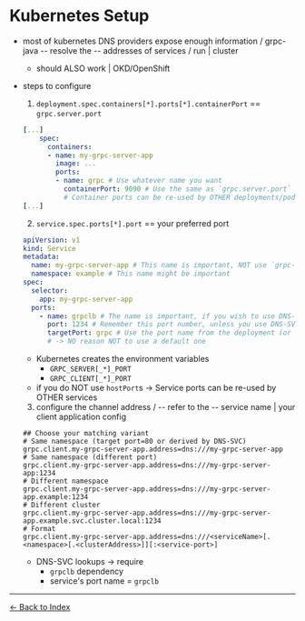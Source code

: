 # Kubernetes Setup

* most of kubernetes DNS providers expose enough information / grpc-java -- resolve the -- addresses of services / run | cluster
  * should ALSO work | OKD/OpenShift
* steps to configure
  1. `deployment.spec.containers[*].ports[*].containerPort` == `grpc.server.port` 

    ````yaml
    [...]
        spec:
          containers:
          - name: my-grpc-server-app
            image: ...
            ports:
            - name: grpc # Use whatever name you want
              containerPort: 9090 # Use the same as `grpc.server.port` (prefer 80, 443 or 9090 default one)
              # Container ports can be re-used by OTHER deployments/pods -> NO reason NOT to use a default one
    [...]
    ````

  2. `service.spec.ports[*].port` == your preferred port

    ````yaml
    apiVersion: v1
    kind: Service
    metadata:
      name: my-grpc-server-app # This name is important, NOT use `grpc-server[-*]` or `grpc-client[-*]`
      namespace: example # This name might be important
    spec:
      selector:
        app: my-grpc-server-app
      ports:
        - name: grpclb # The name is important, if you wish to use DNS-SVC-Lookups (must be grpclb)
          port: 1234 # Remember this port number, unless you use DNS-SVC-Lookups (prefer 80, 443 or 9090)
          targetPort: grpc # Use the port name from the deployment (or just the port number)
          # -> NO reason NOT to use a default one 
    ````

    * Kubernetes creates the environment variables
      * `GRPC_SERVER[_*]_PORT`
      * `GRPC_CLIENT[_*]_PORT`
    * if you do NOT use `hostPort`s -> Service ports can be re-used by OTHER services

  3. configure the channel address / -- refer to the -- service name | your client application config

    ````properties
    ## Choose your matching variant
    # Same namespace (target port=80 or derived by DNS-SVC)
    grpc.client.my-grpc-server-app.address=dns:///my-grpc-server-app
    # Same namespace (different port)
    grpc.client.my-grpc-server-app.address=dns:///my-grpc-server-app:1234
    # Different namespace
    grpc.client.my-grpc-server-app.address=dns:///my-grpc-server-app.example:1234
    # Different cluster
    grpc.client.my-grpc-server-app.address=dns:///my-grpc-server-app.example.svc.cluster.local:1234
    # Format
    grpc.client.my-grpc-server-app.address=dns:///<serviceName>[.<namespace>[.<clusterAddress>]][:<service-port>]
    ````

    * DNS-SVC lookups -> require
      * `grpclb` dependency 
      * service's port name = `grpclb`

----------

[<- Back to Index](index.md)
